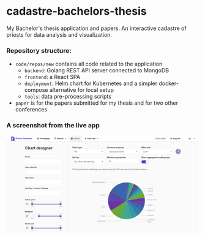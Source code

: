 # cadastre-bachelors-thesis
My Bachelor's thesis application and papers. An interactive cadastre of priests for data analysis and visualization. 

### Repository structure:
- `code/repos/new` contains all code related to the application
    - `backend`: Golang REST API server connected to MongoDB
    - `frontend`: a React SPA
    - `deployment`: Helm chart for Kubernetes and a simpler docker-compose alternative for local setup
    - `tools`: data pre-processing scripts
- `paper` is for the papers submitted for my thesis and for two other conferences


### A screenshot from the live app
![screenshot](screenshot.png)
